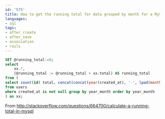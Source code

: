```yaml
---
id: '575'
title: How to get the running total for data grouped by month for a MySQL query
languages:
- sql
tags:
- after_create
- after_save
- association
- rails
---
```


```sql
SET @running_total:=0;
select 
	xx.*,
	(@running_total := @running_total + xx.total) AS running_total
from (
select count(id) total, concat(concat(year(created_at), '-', lpad(month(created_at), 2, '0'))) year_month
from users 
where created_at is not null group by year_month order by year_month
) as xx;
```
    

From <http://stackoverflow.com/questions/664700/calculate-a-running-total-in-mysql>

